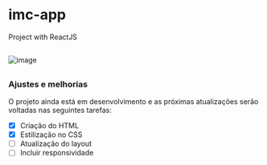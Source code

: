 # imc-app
Project with ReactJS

##

![image](https://user-images.githubusercontent.com/97769685/152248643-f86fdf62-8798-4057-b19b-046b74d269fa.png)

##
### Ajustes e melhorias

O projeto ainda está em desenvolvimento e as próximas atualizações serão voltadas nas seguintes tarefas:

- [x] Criação do HTML
- [x] Estilização no CSS
- [ ] Atualização do layout 
- [ ] Incluir responsividade
